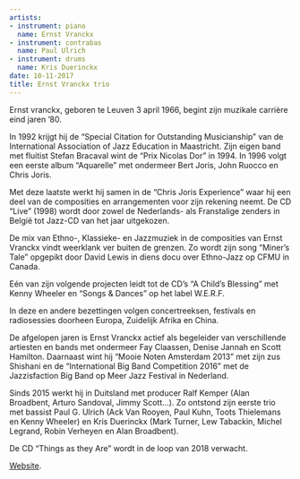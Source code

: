 ```yaml
---
artists:
- instrument: piano
  name: Ernst Vranckx
- instrument: contrabas
  name: Paul Ulrich
- instrument: drums
  name: Kris Duerinckx
date: 10-11-2017
title: Ernst Vranckx trio
---
```

Ernst vranckx, geboren te Leuven 3 april 1966, begint zijn muzikale carrière eind jaren ’80. 

In 1992 krijgt hij de “Special Citation for Outstanding Musicianship” van de International 
Association of Jazz Education in Maastricht. Zijn eigen band met fluitist Stefan Bracaval wint 
de “Prix Nicolas Dor” in 1994. In 1996 volgt een eerste album “Aquarelle” met ondermeer Bert Joris, 
John Ruocco en Chris Joris. 

Met deze laatste werkt hij samen in de “Chris Joris Experience” waar hij een deel van de composities 
en arrangementen voor zijn rekening neemt. De CD “Live” (1998) wordt door zowel de Nederlands- als 
Franstalige zenders in België tot Jazz-CD van het jaar uitgekozen. 

De mix van Ethno-, Klassieke- en Jazzmuziek in de composities van Ernst Vranckx vindt weerklank ver 
buiten de grenzen. Zo wordt zijn song “Miner’s Tale” opgepikt door David Lewis in diens docu over 
Ethno-Jazz op CFMU in Canada. 

Eén van zijn volgende projecten leidt tot de CD’s “A Child’s Blessing” met Kenny Wheeler en “Songs & Dances” 
op het label W.E.R.F. 

In deze en andere bezettingen volgen concertreeksen, festivals en radiosessies doorheen Europa, Zuidelijk 
Afrika en China. 

De afgelopen jaren is Ernst Vranckx actief als begeleider van verschillende artiesten en bands met ondermeer 
Fay Claassen, Denise Jannah en Scott Hamilton. Daarnaast wint hij “Mooie Noten Amsterdam 2013” met zijn zus 
Shishani en de “International Big Band Competition 2016” met de Jazzisfaction Big Band op Meer Jazz Festival 
in Nederland. 

Sinds 2015 werkt hij in Duitsland met producer Ralf Kemper (Alan Broadbent, Arturo Sandoval, Jimmy Scott…). Zo 
ontstond zijn eerste trio met bassist Paul G. Ulrich (Ack Van Rooyen, Paul Kuhn, Toots Thielemans en Kenny Wheeler) 
en Kris Duerinckx (Mark Turner, Lew Tabackin, Michel Legrand, Robin Verheyen en Alan Broadbent). 

De CD “Things as they Are” wordt in de loop van 2018 verwacht.

[Website](http://www.ernstvranckx.be/index.html).